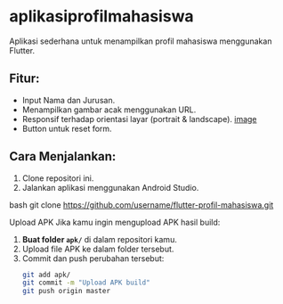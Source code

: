 # aplikasiprofilmahasiswa

Aplikasi sederhana untuk menampilkan profil mahasiswa menggunakan Flutter.

## Fitur:
- Input Nama dan Jurusan.
- Menampilkan gambar acak menggunakan URL.
- Responsif terhadap orientasi layar (portrait & landscape).
[image](https://github.com/user-attachments/assets/4c3a16c0-59c6-41c7-8bb6-37b25dcf846a)
- Button untuk reset form.

## Cara Menjalankan:
1. Clone repositori ini.
2. Jalankan aplikasi menggunakan Android Studio.

bash
git clone https://github.com/username/flutter-profil-mahasiswa.git

Upload APK 
Jika kamu ingin mengupload APK hasil build:
1. **Buat folder `apk/`** di dalam repositori kamu.
2. Upload file APK ke dalam folder tersebut.
3. Commit dan push perubahan tersebut:
   ```bash
   git add apk/
   git commit -m "Upload APK build"
   git push origin master
